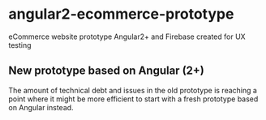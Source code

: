 # angular2-ecommerce-prototype
eCommerce website prototype Angular2+ and Firebase created for UX testing


## New prototype based on Angular (2+)

The amount of technical debt and issues in the old prototype is reaching a point where it might be more efficient to start with a fresh prototype based on Angular instead.  
